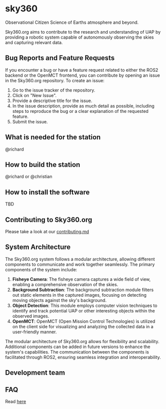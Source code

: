 # sky360
Observational Citizen Science of Earths atmosphere and beyond.

Sky360.org aims to contribute to the research and understanding of UAP by providing a robotic system capable of autonomously observing the skies and capturing relevant data. 

## Bug Reports and Feature Requests

If you encounter a bug or have a feature request related to either the ROS2 backend or the OpenMCT frontend, you can contribute by opening an issue in the Sky360.org repository. To create an issue:

1. Go to the issue tracker of the repository.
2. Click on "New Issue".
3. Provide a descriptive title for the issue.
4. In the issue description, provide as much detail as possible, including steps to reproduce the bug or a clear explanation of the requested feature.
5. Submit the issue.

## What is needed for the station

@richard

## How to build the station

@richard or @christian

## How to install the software

TBD

## Contributing to Sky360.org
Please take a look at our [contributing.md](./contributing.md)

## System Architecture
The Sky360.org system follows a modular architecture, allowing different components to communicate and work together seamlessly. The primary components of the system include:

1. **Fisheye Camera**: The fisheye camera captures a wide field of view, enabling a comprehensive observation of the skies.
2. **Background Subtraction**: The background subtraction module filters out static elements in the captured images, focusing on detecting moving objects against the sky's background.
3. **Object Detection**: This module employs computer vision techniques to identify and track potential UAP or other interesting objects within the observed images.
4. **OpenMCT**: OpenMCT (Open Mission Control Technologies) is utilized on the client side for visualizing and analyzing the collected data in a user-friendly manner.

The modular architecture of Sky360.org allows for flexibility and scalability. Additional components can be added in future versions to enhance the system's capabilities. The communication between the components is facilitated through ROS2, ensuring seamless integration and interoperability.

## Development team

## FAQ

Read [here](./FAQ.md)
